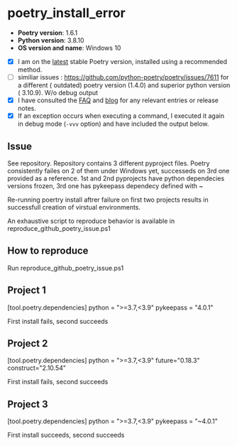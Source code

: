# poetry_install_error



- **Poetry version**: 1.6.1
- **Python version**:   3.8.10
- **OS version and name**: Windows 10


- [x] I am on the [latest](https://github.com/python-poetry/poetry/releases/latest) stable Poetry version, installed using a recommended method.
- [ ] similiar issues  : https://github.com/python-poetry/poetry/issues/7611 for a different ( outdated) poetry version (1.4.0) and superior python version ( 3.10.9). W/o debug output
- [x] I have consulted the [FAQ](https://python-poetry.org/docs/faq/) and [blog](https://python-poetry.org/blog/) for any relevant entries or release notes.
- [x] If an exception occurs when executing a command, I executed it again in debug mode (`-vvv` option) and have included the output below.

## Issue
See repository. Repository contains 3 different pyproject files. Poetry consistently failes on 2 of them under Windows yet, successeds on 3rd one provided as a reference. 1st and 2nd pyprojects have python dependecies versions frozen, 3rd one has pykeepass dependecy defined with ~

Re-running poertry install aftrer  failure on first two projects results in successfull creation of virstual environments.


An exhaustive script to reproduce behavior is available in reproduce_github_poetry_issue.ps1


## How to reproduce


Run reproduce_github_poetry_issue.ps1


## Project 1

[tool.poetry.dependencies]
python = ">=3.7,<3.9"
pykeepass = "4.0.1"

First install fails, second succeeds
## Project 2

[tool.poetry.dependencies]
python = ">=3.7,<3.9"
future="0.18.3"
construct="2.10.54"

First install fails, second succeeds

## Project 3

[tool.poetry.dependencies]
python = ">=3.7,<3.9"
pykeepass = "~4.0.1"

First install succeeds, second succeeds
